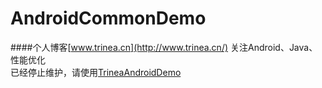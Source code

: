 AndroidCommonDemo
=================

####个人博客[www.trinea.cn](http://www.trinea.cn/) 关注Android、Java、性能优化  
已经停止维护，请使用[TrineaAndroidDemo](https://github.com/Trinea/AndroidDemo)

